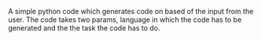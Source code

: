 A simple python code which generates code on based of the input from the user. The code takes two params, language in which the code has to be generated and the the task the code has to do.
